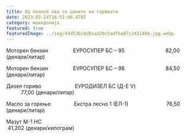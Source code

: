 ```yaml
---
title: Од полноќ ова се цените на горивата
date: 2023-02-24T16:51:00.478Z
category: македонија
featured: true
featuredImage: ../img/44d536cbd8aad20c5adfba87c2d31408.jpg.webp
---
```


<!--StartFragment-->

Моторен бензин                 ЕУРОСУПЕР БС – 95                            82,00 (денари/литар)

Моторен бензин                 ЕУРОСУПЕР БС – 98                            84,50 (денари/литар)

Дизел гориво                       ЕУРОДИЗЕЛ БС (Д-Е V)                    77,00 (денари/литар)

Масло за горење                Екстра лесно 1 (ЕЛ-1)                          76,50 (денари/литар)

Мазут М-1 НС                                                                                             41,202 (денари/килограм)

<!--EndFragment-->
